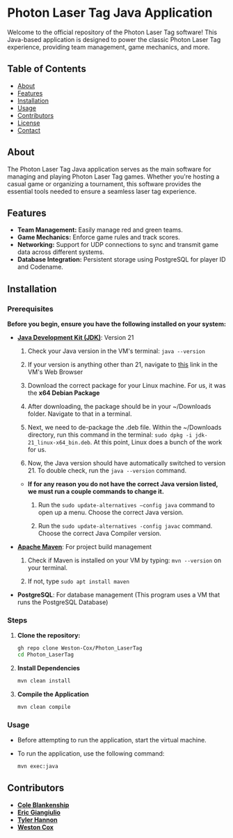 # Photon Laser Tag Java Application

Welcome to the official repository of the Photon Laser Tag software! This Java-based application is designed to power the classic Photon Laser Tag experience, providing team management, game mechanics, and more.

## Table of Contents
- [About](#about)
- [Features](#features)
- [Installation](#installation)
- [Usage](#usage)
- [Contributors](#contributors)
- [License](#license)
- [Contact](#contact)

## About

The Photon Laser Tag Java application serves as the main software for managing and playing Photon Laser Tag games. Whether you're hosting a casual game or organizing a tournament, this software provides the essential tools needed to ensure a seamless laser tag experience.

## Features

- **Team Management:** Easily manage red and green teams.
- **Game Mechanics:** Enforce game rules and track scores.
- **Networking:** Support for UDP connections to sync and transmit game data across different systems.
- **Database Integration:** Persistent storage using PostgreSQL for player ID and Codename.

## Installation

### Prerequisites

**Before you begin, ensure you have the following installed on your system:**

- **[Java Development Kit (JDK)](https://www.oracle.com/java/technologies/downloads/#jdk21-windows)**: Version 21

  1. Check your Java version in the VM's terminal:  `java --version`
 
  2. If your version is anything other than 21, navigate to [this](https://www.oracle.com/java/technologies/downloads/#java21) link in the VM's Web Browser
 
  3. Download the correct package for your Linux machine. For us, it was the **x64 Debian Package**
 
  4. After downloading, the package should be in your ~/Downloads folder. Navigate to that in a terminal.
 
  5. Next, we need to de-package the .deb file. Within the ~/Downloads directory, run this command in the terminal: `sudo dpkg -i jdk-21_linux-x64_bin.deb`. At this point, Linux does a bunch of the work for us.
 
  6. Now, the Java version should have automatically switched to version 21. To double check, run the `java --version` command.
 
   - **If for any reason you do not have the correct Java version listed, we must run a couple commands to change it.**

      1. Run the `sudo update-alternatives –config java` command to open up a menu. Choose the correct Java version.

      2. Run the `sudo update-alternatives -config javac`  command. Choose the correct Java Compiler version.
   
- **[Apache Maven](https://maven.apache.org/download.cgi)**: For project build management

  1. Check if Maven is installed on your VM by typing: `mvn --version` on your terminal.
 
  2. If not, type `sudo apt install maven`
 
- **PostgreSQL**: For database management (This program uses a VM that runs the PostgreSQL Database)

### Steps

1. **Clone the repository:**
   ```bash
   gh repo clone Weston-Cox/Photon_LaserTag
   cd Photon_LaserTag

2. **Install Dependencies**
   ```bash
   mvn clean install

3. **Compile the Application**
   ```bash
   mvn clean compile

### Usage

* Before attempting to run the application, start the virtual machine.

* To run the application, use the following command:

  ```bash
  mvn exec:java
  ```
## Contributors
  - **[Cole Blankenship](https://github.com/Cole-Blankenship)**
  - **[Eric Giangiulio](https://github.com/ericgiang)**
  - **[Tyler Hannon](https://github.com/Tyler-Hannon)**
  - **[Weston Cox](https://github.com/Weston-Cox)**
